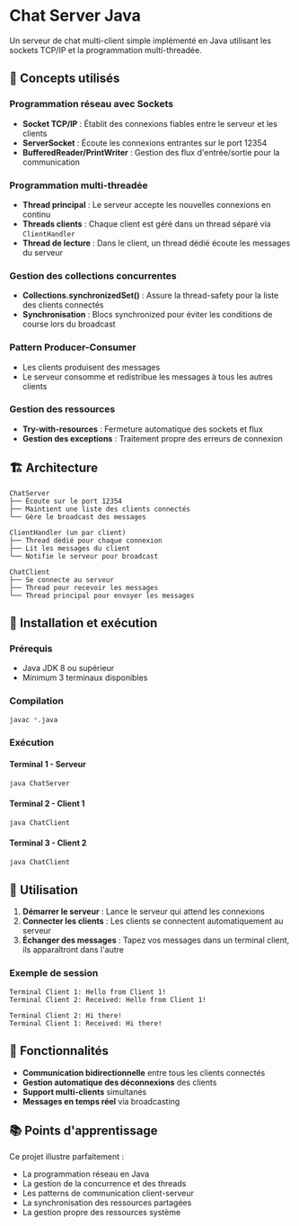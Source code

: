 # Chat Server Java

Un serveur de chat multi-client simple implémenté en Java utilisant les sockets TCP/IP et la programmation multi-threadée.

## 🎯 Concepts utilisés

### **Programmation réseau avec Sockets**
- **Socket TCP/IP** : Établit des connexions fiables entre le serveur et les clients
- **ServerSocket** : Écoute les connexions entrantes sur le port 12354
- **BufferedReader/PrintWriter** : Gestion des flux d'entrée/sortie pour la communication

### **Programmation multi-threadée**
- **Thread principal** : Le serveur accepte les nouvelles connexions en continu
- **Threads clients** : Chaque client est géré dans un thread séparé via `ClientHandler`
- **Thread de lecture** : Dans le client, un thread dédié écoute les messages du serveur

### **Gestion des collections concurrentes**
- **Collections.synchronizedSet()** : Assure la thread-safety pour la liste des clients connectés
- **Synchronisation** : Blocs synchronized pour éviter les conditions de course lors du broadcast

### **Pattern Producer-Consumer**
- Les clients produisent des messages
- Le serveur consomme et redistribue les messages à tous les autres clients

### **Gestion des ressources**
- **Try-with-resources** : Fermeture automatique des sockets et flux
- **Gestion des exceptions** : Traitement propre des erreurs de connexion

## 🏗️ Architecture

```
ChatServer
├── Écoute sur le port 12354
├── Maintient une liste des clients connectés
└── Gère le broadcast des messages

ClientHandler (un par client)
├── Thread dédié pour chaque connexion
├── Lit les messages du client
└── Notifie le serveur pour broadcast

ChatClient
├── Se connecte au serveur
├── Thread pour recevoir les messages
└── Thread principal pour envoyer les messages
```

## 🚀 Installation et exécution

### Prérequis
- Java JDK 8 ou supérieur
- Minimum 3 terminaux disponibles

### Compilation
```bash
javac *.java
```

### Exécution

#### Terminal 1 - Serveur
```bash
java ChatServer
```

#### Terminal 2 - Client 1
```bash
java ChatClient
```

#### Terminal 3 - Client 2
```bash
java ChatClient
```

## 📝 Utilisation

1. **Démarrer le serveur** : Lance le serveur qui attend les connexions
2. **Connecter les clients** : Les clients se connectent automatiquement au serveur
3. **Échanger des messages** : Tapez vos messages dans un terminal client, ils apparaîtront dans l'autre

### Exemple de session
```
Terminal Client 1: Hello from Client 1!
Terminal Client 2: Received: Hello from Client 1!

Terminal Client 2: Hi there!
Terminal Client 1: Received: Hi there!
```

## 🔧 Fonctionnalités

- **Communication bidirectionnelle** entre tous les clients connectés
- **Gestion automatique des déconnexions** des clients
- **Support multi-clients** simultanés
- **Messages en temps réel** via broadcasting

## 📚 Points d'apprentissage

Ce projet illustre parfaitement :
- La programmation réseau en Java
- La gestion de la concurrence et des threads
- Les patterns de communication client-serveur
- La synchronisation des ressources partagées
- La gestion propre des ressources système
